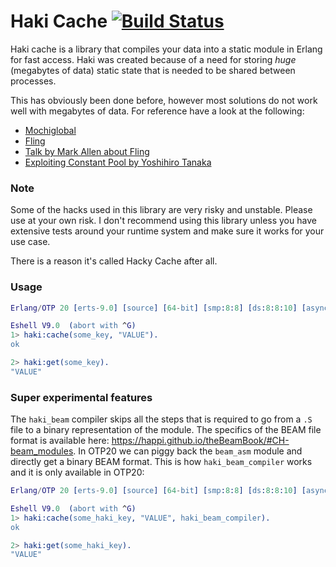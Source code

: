 Haki Cache [![Build Status](https://travis-ci.org/gootik/hakicache.svg?branch=master)](https://travis-ci.org/gootik/hakicache)
=====

Haki cache is a library that compiles your data into a static module
in Erlang for fast access. Haki was created because of a need for
storing _huge_ (megabytes of data) static state that is needed to be
shared between processes. 

This has obviously been done before, however most solutions do not
work well with megabytes of data. For reference have a look at the following:
 * [Mochiglobal](https://github.com/mochi/mochiweb/blob/master/src/mochiglobal.erl)
 * [Fling](https://github.com/basho-labs/fling) 
 * [Talk by Mark Allen about Fling](http://www.erlang-factory.com/static/upload/media/1459269312665211markallenwhenetsistooslow.pdf)
 * [Exploiting Constant Pool by Yoshihiro Tanaka](https://www.youtube.com/watch?v=hcGkT3Czd7U)
 
### Note
Some of the hacks used in this library are very risky and unstable. Please use 
at your own risk. I don't recommend using this library unless you have 
extensive tests around your runtime system and make sure it works
for your use case.

There is a reason it's called Hacky Cache after all.

### Usage
```erlang
Erlang/OTP 20 [erts-9.0] [source] [64-bit] [smp:8:8] [ds:8:8:10] [async-threads:0] [hipe] [kernel-poll:false]

Eshell V9.0  (abort with ^G)
1> haki:cache(some_key, "VALUE").
ok

2> haki:get(some_key).
"VALUE"
```

### Super experimental features
The `haki_beam` compiler skips all the steps that is required
to go from a `.S` file to a binary representation of the module.
The specifics of the BEAM file format is available here: https://happi.github.io/theBeamBook/#CH-beam_modules.
In OTP20 we can piggy back the `beam_asm` module and directly get a 
binary BEAM format. This is how `haki_beam_compiler` works and it is only
available in OTP20: 
```erlang
Erlang/OTP 20 [erts-9.0] [source] [64-bit] [smp:8:8] [ds:8:8:10] [async-threads:0] [hipe] [kernel-poll:false]

Eshell V9.0  (abort with ^G)
1> haki:cache(some_haki_key, "VALUE", haki_beam_compiler).
ok

2> haki:get(some_haki_key).
"VALUE"
```